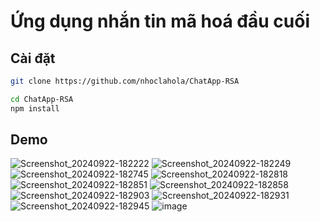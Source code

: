 # Ứng dụng nhắn tin mã hoá đầu cuối
## Cài đặt
```bash
git clone https://github.com/nhoclahola/ChatApp-RSA
```
```bash
cd ChatApp-RSA
npm install
```
## Demo
![Screenshot_20240922-182222](https://github.com/user-attachments/assets/dc630ead-7884-4327-abfc-189cdca7f2ce)
![Screenshot_20240922-182249](https://github.com/user-attachments/assets/cdef2bd4-593b-4571-8699-ca9e995fd96c)
![Screenshot_20240922-182745](https://github.com/user-attachments/assets/e398b2ea-6681-4e5f-853d-9654cda939d7)
![Screenshot_20240922-182818](https://github.com/user-attachments/assets/4cb6f9f6-0715-40c9-a385-1b3991378baa)
![Screenshot_20240922-182851](https://github.com/user-attachments/assets/3c42d6ee-76eb-4e8a-ac84-1b51bb2336a0)
![Screenshot_20240922-182858](https://github.com/user-attachments/assets/e20dcff0-fcf3-4aa7-a712-404394409faf)
![Screenshot_20240922-182903](https://github.com/user-attachments/assets/b229e766-8247-4abf-a66b-51c791caf56a)
![Screenshot_20240922-182931](https://github.com/user-attachments/assets/f2d99471-750b-4439-a543-5c02175d98fe)
![Screenshot_20240922-182945](https://github.com/user-attachments/assets/ba05ec57-0a5c-4daf-b00d-03175079dc6f)
![image](https://github.com/user-attachments/assets/7fde6f08-53ac-455c-a1e6-d66d5b020ae6)
